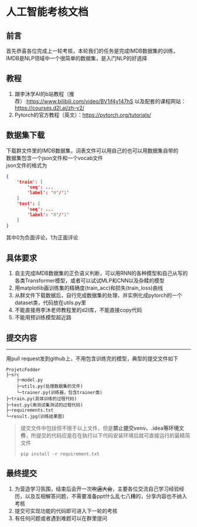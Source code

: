 # 人工智能考核文档
## 前言
首先恭喜各位完成上一轮考核，本轮我们的任务是完成IMDB数据集的训练，IMDB是NLP领域中一个很简单的数据集，是入门NLP的好选择

## 教程
1. 跟李沐学AI的b站教程（推荐）:https://www.bilibili.com/video/BV1if4y147hS 以及配套的课程网站：https://courses.d2l.ai/zh-v2/
2. Pytorch的官方教程（英文）：https://pytorch.org/tutorials/

## 数据集下载
下载群文件里的IMDB数据集，词表文件可以用自己的也可以用数据集自带的  
数据集包含一个json文件和一个vocab文件  
json文件的格式为  
```json
{
    'train': [
        'seq': ...
        'label': '0'/'1'
    ]
    'test': [
        'seq': ...
        'label': '0'/'1'
    ]
}
```
其中0为负面评论，1为正面评论

## 具体要求
1. 自主完成IMDB数据集的正负语义判断，可以用RNN的各种模型和自己从写的各类Transformer模型，或者可以试试MLP和CNN以及杂糅的模型
2. 用matplotlib画训练集的精确度(train_acc)和损失(train_loss)曲线
3. 从群文件下载数据后，自行完成数据集的处理，并实例化成pytorch的一个dataset类，代码放在utils.py里
4. 不能直接用李沐老师教程里的d2l库，不能直接copy代码
5. 不能用预训练模型超近路

## 提交内容
-------
用pull request发到github上，不用包含训练完的模型，典型的提交文件如下
```
ProjetcFodder
├─src
    ├─model.py
    ├─utils.py(处理数据集的文件)
    └─trainer.py(训练器，包含trainer类)
├─train.py(具体训练的过程代码)
├─test.py(用测试集测试的过程代码)
├─requirements.txt
└─result.jpg(训练结果图)
```

> 提交文件中包括但不限于以上文件，但是**禁止提交venv、.idea等环境文件**，所提交的代码应是在在执行以下代码安装环境后就可直接运行的最精简文件
> ```
> pip install -r requirement.txt
> ```

## 最终提交
1. 为营造学习氛围，结束后会开一次~~吹逼大会~~，主要各位交流自己学习经验经历，以及互相解答问题，不需要准备ppt什么乱七八糟的，分享内容也不纳入考核
2. 提交可实现功能的代码即可进入下一轮的考核
3. 有任何问题或者遇到难题可以在群里提问
